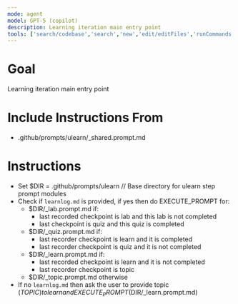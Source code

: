 ```yaml
---
mode: agent
model: GPT-5 (copilot)
description: Learning iteration main entry point
tools: ['search/codebase','search','new','edit/editFiles','runCommands','runTasks','problems','changes','vscodeAPI','openSimpleBrowser','fetch','githubRepo','extensions']
---
```

<!-- Conforms to LPP_SPEC v1.0.1 (.github/prompts/LPP_SPEC.md) -->

# Goal
Learning iteration main entry point

# Include Instructions From
- .github/prompts/ulearn/_shared.prompt.md

# Instructions
- Set $DIR = .github/prompts/ulearn  // Base directory for ulearn step prompt modules
- Check if `learnlog.md` is provided, if yes then do EXECUTE_PROMPT for:
    - $DIR/_lab.prompt.md if:
        - last recorded checkpoint is lab and this lab is not completed
        - last checkpoint is quiz and this quiz is completed
    - $DIR/_quiz.prompt.md if:
        - last recorder checkpoint is learn and it is completed
        - last recorder checkpoint is quiz and it is not completed
    - $DIR/_learn.prompt.md if:
        - last recorded checkpoint is learn and it is not completed
        - last recorder checkpoint is topic
    - $DIR/_topic.prompt.md otherwise
- If no `learnlog.md` then ask the user to provide topic ($TOPIC) to learn and EXECUTE_PROMPT($DIR/_learn.prompt.md)